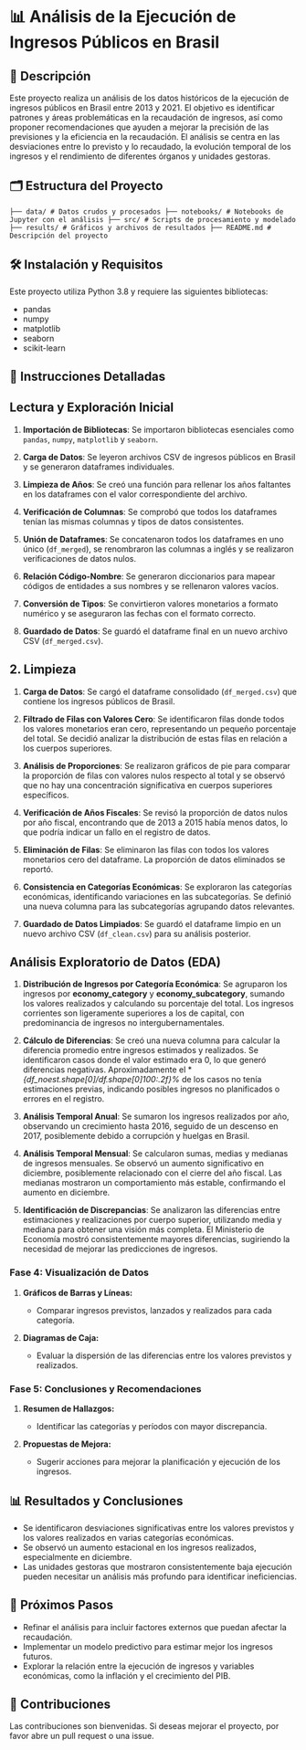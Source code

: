 # 📊 Análisis de la Ejecución de Ingresos Públicos en Brasil

## 📖 Descripción
Este proyecto realiza un análisis de los datos históricos de la ejecución de ingresos públicos en Brasil entre 2013 y 2021. El objetivo es identificar patrones y áreas problemáticas en la recaudación de ingresos, así como proponer recomendaciones que ayuden a mejorar la precisión de las previsiones y la eficiencia en la recaudación. El análisis se centra en las desviaciones entre lo previsto y lo recaudado, la evolución temporal de los ingresos y el rendimiento de diferentes órganos y unidades gestoras.

## 🗂️ Estructura del Proyecto

```
├── data/ # Datos crudos y procesados ├── notebooks/ # Notebooks de Jupyter con el análisis ├── src/ # Scripts de procesamiento y modelado ├── results/ # Gráficos y archivos de resultados ├── README.md # Descripción del proyecto
```

## 🛠️ Instalación y Requisitos
Este proyecto utiliza Python 3.8 y requiere las siguientes bibliotecas:

- pandas
- numpy
- matplotlib
- seaborn
- scikit-learn

## 📝 Instrucciones Detalladas

## Lectura y Exploración Inicial

1. **Importación de Bibliotecas**: Se importaron bibliotecas esenciales como `pandas`, `numpy`, `matplotlib` y `seaborn`.

2. **Carga de Datos**: Se leyeron archivos CSV de ingresos públicos en Brasil y se generaron dataframes individuales.

3. **Limpieza de Años**: Se creó una función para rellenar los años faltantes en los dataframes con el valor correspondiente del archivo.

4. **Verificación de Columnas**: Se comprobó que todos los dataframes tenían las mismas columnas y tipos de datos consistentes.

5. **Unión de Dataframes**: Se concatenaron todos los dataframes en uno único (`df_merged`), se renombraron las columnas a inglés y se realizaron verificaciones de datos nulos.

6. **Relación Código-Nombre**: Se generaron diccionarios para mapear códigos de entidades a sus nombres y se rellenaron valores vacíos.

7. **Conversión de Tipos**: Se convirtieron valores monetarios a formato numérico y se aseguraron las fechas con el formato correcto.

8. **Guardado de Datos**: Se guardó el dataframe final en un nuevo archivo CSV (`df_merged.csv`).


## 2. Limpieza

1. **Carga de Datos**: Se cargó el dataframe consolidado (`df_merged.csv`) que contiene los ingresos públicos de Brasil.

2. **Filtrado de Filas con Valores Cero**: Se identificaron filas donde todos los valores monetarios eran cero, representando un pequeño porcentaje del total. Se decidió analizar la distribución de estas filas en relación a los cuerpos superiores.

3. **Análisis de Proporciones**: Se realizaron gráficos de pie para comparar la proporción de filas con valores nulos respecto al total y se observó que no hay una concentración significativa en cuerpos superiores específicos.

4. **Verificación de Años Fiscales**: Se revisó la proporción de datos nulos por año fiscal, encontrando que de 2013 a 2015 había menos datos, lo que podría indicar un fallo en el registro de datos.

5. **Eliminación de Filas**: Se eliminaron las filas con todos los valores monetarios cero del dataframe. La proporción de datos eliminados se reportó.

6. **Consistencia en Categorías Económicas**: Se exploraron las categorías económicas, identificando variaciones en las subcategorías. Se definió una nueva columna para las subcategorías agrupando datos relevantes.

7. **Guardado de Datos Limpiados**: Se guardó el dataframe limpio en un nuevo archivo CSV (`df_clean.csv`) para su análisis posterior.


## Análisis Exploratorio de Datos (EDA)

1. **Distribución de Ingresos por Categoría Económica**: Se agruparon los ingresos por **economy_category** y **economy_subcategory**, sumando los valores realizados y calculando su porcentaje del total. Los ingresos corrientes son ligeramente superiores a los de capital, con predominancia de ingresos no intergubernamentales.

2. **Cálculo de Diferencias**: Se creó una nueva columna para calcular la diferencia promedio entre ingresos estimados y realizados. Se identificaron casos donde el valor estimado era 0, lo que generó diferencias negativas. Aproximadamente el **{df_noest.shape[0]/df.shape[0]*100:.2f}%** de los casos no tenía estimaciones previas, indicando posibles ingresos no planificados o errores en el registro.

3. **Análisis Temporal Anual**: Se sumaron los ingresos realizados por año, observando un crecimiento hasta 2016, seguido de un descenso en 2017, posiblemente debido a corrupción y huelgas en Brasil.

4. **Análisis Temporal Mensual**: Se calcularon sumas, medias y medianas de ingresos mensuales. Se observó un aumento significativo en diciembre, posiblemente relacionado con el cierre del año fiscal. Las medianas mostraron un comportamiento más estable, confirmando el aumento en diciembre.

5. **Identificación de Discrepancias**: Se analizaron las diferencias entre estimaciones y realizaciones por cuerpo superior, utilizando media y mediana para obtener una visión más completa. El Ministerio de Economía mostró consistentemente mayores diferencias, sugiriendo la necesidad de mejorar las predicciones de ingresos.


### Fase 4: Visualización de Datos
1. **Gráficos de Barras y Líneas:**
   - Comparar ingresos previstos, lanzados y realizados para cada categoría.

2. **Diagramas de Caja:**
   - Evaluar la dispersión de las diferencias entre los valores previstos y realizados.

### Fase 5: Conclusiones y Recomendaciones
1. **Resumen de Hallazgos:**
   - Identificar las categorías y períodos con mayor discrepancia.

2. **Propuestas de Mejora:**
   - Sugerir acciones para mejorar la planificación y ejecución de los ingresos.

## 📊 Resultados y Conclusiones
- Se identificaron desviaciones significativas entre los valores previstos y los valores realizados en varias categorías económicas.
- Se observó un aumento estacional en los ingresos realizados, especialmente en diciembre.
- Las unidades gestoras que mostraron consistentemente baja ejecución pueden necesitar un análisis más profundo para identificar ineficiencias.

## 🔄 Próximos Pasos
- Refinar el análisis para incluir factores externos que puedan afectar la recaudación.
- Implementar un modelo predictivo para estimar mejor los ingresos futuros.
- Explorar la relación entre la ejecución de ingresos y variables económicas, como la inflación y el crecimiento del PIB.

## 🤝 Contribuciones
Las contribuciones son bienvenidas. Si deseas mejorar el proyecto, por favor abre un pull request o una issue.
